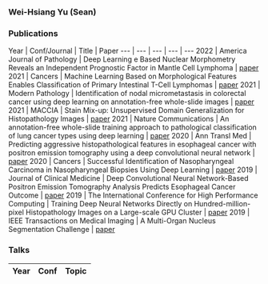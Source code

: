 ### Wei-Hsiang Yu (Sean)

###  Publications
Year | Conf/Journal | Title | Paper
--- | --- | --- | --- | ---
2022 | America Journal of Pathology | Deep Learning e Based Nuclear Morphometry Reveals an Independent Prognostic Factor in Mantle Cell Lymphoma | [paper](https://doi.org/10.1016/j.ajpath.2022.08.006)
2021 | Cancers | Machine Learning Based on Morphological Features Enables Classification of Primary Intestinal T-Cell Lymphomas | [paper](https://doi.org/10.3390/cancers13215463)
2021 | Modern Pathology | Identification of nodal micrometastasis in colorectal cancer using deep learning on annotation-free whole-slide images | [paper](https://doi.org/10.1038/s41379-021-00838-2)
2021 | MACCIA | Stain Mix-up: Unsupervised Domain Generalization for Histopathology Images | [paper](https://doi.org/10.1007/978-3-030-87199-4_11)
2021 | Nature Communications | An annotation-free whole-slide training approach to pathological classification of lung cancer types using deep learning | [paper](https://doi.org/10.1038/s41467-021-21467-y)
2020 | Ann Transl Med | Predicting aggressive histopathological features in esophageal cancer with positron emission tomography using a deep convolutional neural network | [paper](https://doi.org/10.21037/atm-20-1419)
2020 | Cancers | Successful Identification of Nasopharyngeal Carcinoma in Nasopharyngeal Biopsies Using Deep Learning | [paper](https://doi.org/10.3390/cancers12020507)
2019 | Journal of Clinical Medicine | Deep Convolutional Neural Network-Based Positron Emission Tomography Analysis Predicts Esophageal Cancer Outcome | [paper](https://doi.org/10.3390/jcm8060844)
2019 | The International Conference for High Performance Computing | Training Deep Neural Networks Directly on Hundred-million-pixel Histopathology Images on a Large-scale GPU Cluster | [paper](https://sc19.supercomputing.org/proceedings/tech_poster/tech_poster_pages/rpost144.html) 
2019 | IEEE Transactions on Medical Imaging | A Multi-Organ Nucleus Segmentation Challenge | [paper](https://doi.org/10.1109/TMI.2019.2947628)

### Talks
Year | Conf | Topic |
--- | --- | ---

<!---
vashineyu/vashineyu is a ✨ special ✨ repository because its `README.md` (this file) appears on your GitHub profile.
You can click the Preview link to take a look at your changes.
--->
